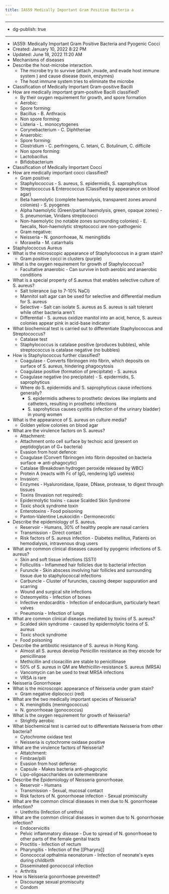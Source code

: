 ```yaml
---
title: IAS59 Medically Important Gram Positive Bacteria a
---
```


- --
- dg-publish: true
- --
- IAS59: Medically Important Gram Positive Bacteria and Pyogenic Cocci
- Created: January 10, 2022 8:22 PM
- Updated: June 18, 2022 11:20 AM
- Mechanisms of diseases
- Describe the host-microbe interaction.
	- The microbe try to survive (attach ,invade, and evade host immune system ) and cause disease (toxin, enzymes)
	- The host immune system tries to eliminate the microbe
- Classification of Medically Important Gram-positive Bacilli
- How are medically important gram-positive Bacilli classified?
	- By their oxygen requirement for growth, and spore formation
	- Aerobic:
	- Spore forming:
	- Bacillus - B. Anthracis
	- Non spore forming:
	- Listeria - L. monocytogenes
	- Corynebacterium - C. Diphtheriae
	- Anaerobic:
	- Spore forming:
	- Clostridium - C. perfringens, C. tetani, C. Botulinum, C. difficile
	- Non spore forming:
	- Lactobacillus
	- Bifidobacterium
- Classification of Medically Important Cocci
- How are medically important cocci classified?
	- Gram positive:
	- Staphylococcus - S. aureus, S. epidermidis, S. saprophyticus
	- Streptococcus & Enterococcus (Classified by appearance on blood agar)
	- Beta haemolytic (complete haemolysis, transparent zones around colonies) - S. pyogenes
	- Alpha haemolytic (Green/partial haemolysis, green, opaque zones) -S. pneumoniae, Viridans streptococci
	- Non-haemolytic (no notable zones surrounding colonies) - E. faecalis, Non-haemolytic streptococci are non-pathogenic
	- Gram negative:
	- Neisseria - N. gonorrhoeae, N. meningitidis
	- Moraxella - M. catarrhalis
- Staphylococcus Aureus
- What is the microscopic appearance of Staphylococcus in a gram stain?
	- Gram positive cocci in clusters (purple)
- What is the oxygen requirement for growth of Staphylococcus?
	- Facultative anaerobic - Can survive in both aerobic and anaerobic conditions
- What is a special property of S.aureus that enables selective culture of S. aureus?
	- Salt tolerance (up to 7-10% NaCl)
	- Mannitol salt agar can be used for selective and differential medium for S. aureus
	- Selective - Salt can isolate S. aureus as S. aureus is salt tolerant while other bacteria aren't
	- Differential - S. aureus oxidize manitol into an acid, hence, S. aureus colonies appear pink in acid-base indicator
- What biochemical test is carried out to differentiate Staphylococcus and Streptococcus?
	- Catalase test
	- Staphylococcus is catalase positive (produces bubbles), while streptococcus is catalase negative (no bubbles)
- How is Staphylococcus further classified?
	- Coagulase - Converts fibrinogen into fibrin, which deposits on surface of S. aureus, hindering phagocytosis
	- Coagulase positive (formation of precipitate) - S. aureus
	- Coagulase negative (no precipitate) - S. epidermidis, S. saprophyticus
	- Where do S. epidermidis and S. saprophyticus cause infections generally?
		- S. epidermidis adheres to prosthetic devices like implants and catheters, resulting in prosthetic infections
		- S. saprohyticus causes cystitis (infection of the urinary bladder) in young women
- What is the appearance of S. aureus on culture media?
	- Golden yellow colonies on blood agar
- What are the virulence factors on S. aureus?
	- Attachment:
	- Attachment onto cell surface by techoic acid (present on peptidoglycan of G+ bacteria)
	- Evasion from host defence:
	- Coagulase (Convert fibrinogen into fibrin deposited on bacteria surface ⇒ anti-phagocytic)
	- Catalase (Breakdown hydrogen peroxide released by WBC)
	- Protein A (reacts with Fc of IgG, rendering IgG useless)
	- Invasion:
	- Enzymes - Hyaluronidase, lipase, DNase, protease, to digest through tissues
	- Toxins (Invasion not required):
	- Epidermolytic toxins - cause Scalded Skin Syndrome
	- Toxic shock syndrome toxin
	- Enterotoxins - Food poisoning
	- Panton-Valentine Leukocidin - Dermonecrotic
- Describe the epidemiology of S. aureus.
	- Reservoir - Humans, 30% of healthy people are nasal carriers
	- Transmission - Direct contact
	- Risk factors of S. aureus infection - Diabetes mellitus, Patients on hemodialysis, intravenous drug users
- What are common clinical diseases caused by pyogenic infections of S. aureus?
	- Skin and soft tissue infections (SSTI)
	- Folliculitis - Inflammed hair follicles due to bacterial infection
	- Furuncle - Skin abscess involving hair follicles and surrounding tissue due to staphylococcal infections
	- Carbuncle - Cluster of furuncles, causing deeper suppuration and scarring
	- Wound and surgical site infections
	- Osteomyelitis - Infection of bones
	- Infective endocarditis - Infection of endocardium, particularly heart valves
	- Pneumonia - Infection of lungs
- What are common clinical diseases mediated by toxins of S. aureus?
	- Scalded skin syndrome - caused by epidermolytic toxins of S. aureus
	- Toxic shock syndrome
	- Food poisoning
- Describe the antibiotic resistance of S. aureus in Hong Kong.
	- Almost all S. aureus develop Penicillin resistance as they encode for penicillinase
	- Methicillin and cloxacillin are stable to penicillinase
	- 50% of S. aureus in QM are Methicillin-resistance S. aureus (MRSA)
	- Vancomycin can be used to treat MRSA infections
	- VRSA is rare
- Neisseria Gonorrhoeae
- What is the microscopic appearance of Neisseria under gram stain?
	- Gram negative diplococci (red)
- What are the two medically important species of Neisseria?
	- N. meningitidis (meningococcus)
	- N. gonorrhoeae (gonococcus)
- What is the oxygen requirement for growth of Neisseria?
	- Strightly aerobic
- What biochemical test is carried out to differentiate Neisseria from other bacteria?
	- Cytochrome oxidase test
	- Neisseria is cytochrome oxidase positive
- What are the virulence factors of Neisseria?
	- Attatchment:
	- Fimbrae/pilli
	- Evasion from host defense:
	- Capsule - Makes bacteria anti-phagocytic
	- Lipo-oligosaccharides on outermembrane
- Describe the Epidemiology of Neisseria gonorrhoeae.
	- Reservoir - Humans
	- Transmission - Sexual, mucosal contact
	- Risk factors of N. gonorrhoeae infection - Sexual promiscuity
- What are the common clinical diseases in men due to N. gonorrhoeae infection?
	- Urethritis (Infection of urethra)
- What are the common clinical diseases in women due to N. gonorrhoeae infection?
	- Endocervicitis
	- Pelvic inflammatory disease - Due to spread of N. gonorrhoeae to other parts of the female genital tracts
	- Proctitis - Infection of rectum
	- Pharyngitis - Infection of the [[Pharynx]]
	- Gonococcal opthalmia neonatorum - Infection of neonate's eyes during childbirth
	- Disseminated gonococcal infection
	- Arthritis
- How is Neisseria gonorrhoeae prevented?
	- Discourage sexual promiscuity
	- Condom